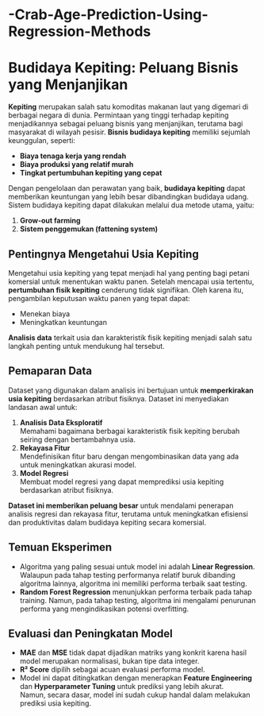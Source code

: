 # -Crab-Age-Prediction-Using-Regression-Methods
# Budidaya Kepiting: Peluang Bisnis yang Menjanjikan

**Kepiting** merupakan salah satu komoditas makanan laut yang digemari di berbagai negara di dunia. Permintaan yang tinggi terhadap kepiting menjadikannya sebagai peluang bisnis yang menjanjikan, terutama bagi masyarakat di wilayah pesisir. **Bisnis budidaya kepiting** memiliki sejumlah keunggulan, seperti:
- **Biaya tenaga kerja yang rendah**
- **Biaya produksi yang relatif murah**
- **Tingkat pertumbuhan kepiting yang cepat**

Dengan pengelolaan dan perawatan yang baik, **budidaya kepiting** dapat memberikan keuntungan yang lebih besar dibandingkan budidaya udang. Sistem budidaya kepiting dapat dilakukan melalui dua metode utama, yaitu:
1. **Grow-out farming**
2. **Sistem penggemukan (fattening system)**

## Pentingnya Mengetahui Usia Kepiting

Mengetahui usia kepiting yang tepat menjadi hal yang penting bagi petani komersial untuk menentukan waktu panen. Setelah mencapai usia tertentu, **pertumbuhan fisik kepiting** cenderung tidak signifikan. Oleh karena itu, pengambilan keputusan waktu panen yang tepat dapat:
- Menekan biaya
- Meningkatkan keuntungan

**Analisis data** terkait usia dan karakteristik fisik kepiting menjadi salah satu langkah penting untuk mendukung hal tersebut.

## Pemaparan Data

Dataset yang digunakan dalam analisis ini bertujuan untuk **memperkirakan usia kepiting** berdasarkan atribut fisiknya. Dataset ini menyediakan landasan awal untuk:
1. **Analisis Data Eksploratif**  
   Memahami bagaimana berbagai karakteristik fisik kepiting berubah seiring dengan bertambahnya usia.
2. **Rekayasa Fitur**  
   Mendefinisikan fitur baru dengan mengombinasikan data yang ada untuk meningkatkan akurasi model.
3. **Model Regresi**  
   Membuat model regresi yang dapat memprediksi usia kepiting berdasarkan atribut fisiknya.

**Dataset ini memberikan peluang besar** untuk mendalami penerapan analisis regresi dan rekayasa fitur, terutama untuk meningkatkan efisiensi dan produktivitas dalam budidaya kepiting secara komersial.

## Temuan Eksperimen

- Algoritma yang paling sesuai untuk model ini adalah **Linear Regression**.  
  Walaupun pada tahap testing performanya relatif buruk dibanding algoritma lainnya, algoritma ini memiliki performa terbaik saat testing.
- **Random Forest Regression** menunjukkan performa terbaik pada tahap training. Namun, pada tahap testing, algoritma ini mengalami penurunan performa yang mengindikasikan potensi overfitting.

## Evaluasi dan Peningkatan Model

- **MAE** dan **MSE** tidak dapat dijadikan matriks yang konkrit karena hasil model merupakan normalisasi, bukan tipe data integer.
- **R² Score** dipilih sebagai acuan evaluasi performa model.
- Model ini dapat ditingkatkan dengan menerapkan **Feature Engineering** dan **Hyperparameter Tuning** untuk prediksi yang lebih akurat.  
  Namun, secara dasar, model ini sudah cukup handal dalam melakukan prediksi usia kepiting.
